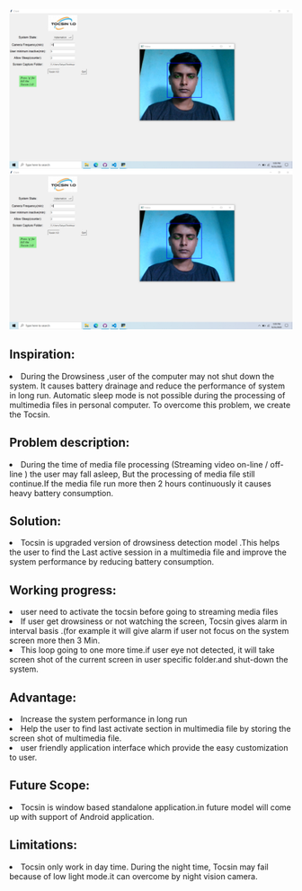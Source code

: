 ![Tocsin](https://github.com/satya2436/Tocsin/blob/master/IMG/Before.png)
![Tocsin](https://github.com/satya2436/Tocsin/blob/master/IMG/After.png)
<h2>Inspiration:</h2>
<li>During the Drowsiness ,user of the computer may not shut down the system. It causes battery drainage and reduce the performance of system in long run. Automatic sleep mode is not possible during the processing of multimedia files in personal computer. To overcome this problem, we create the Tocsin.</li>

<h2>Problem description:</h2>
<li>During the time of media file processing (Streaming video on-line / off-line ) the user may fall asleep, But the processing of media file still continue.If the media file run more then 2 hours continuously it causes heavy battery consumption. </li>

<h2>Solution:</h2>
<li>Tocsin is upgraded version of drowsiness detection model .This helps the user to find the Last active session in a multimedia file and improve the system performance by reducing battery consumption.</li>
<h2>Working progress:</h2>
<li> user need to activate the tocsin before going to streaming media files</li>
<li>If user get drowsiness or not watching the screen, Tocsin gives alarm in interval basis .(for example it will give alarm if user not focus on the system screen more then 3 Min.</li>
<li>This loop going to one more time.if user eye not detected, it will take screen shot of the current screen in user specific folder.and shut-down the system.</li>
<h2>Advantage:</h2>
<li>Increase the system performance in long run</li>
<li>Help the user to find last activate section in multimedia file by storing the screen shot of multimedia file.</li>
<li>user friendly application interface which provide the easy customization to user.</li>
<h2>Future Scope:</h2>
<li>Tocsin is window based standalone application.in future model will come up with support of Android application.</li>


<h2>Limitations:</h2>
<li>Tocsin only work in day time. During the night time, Tocsin may fail because of low light mode.it can overcome by night vision camera.</li>
